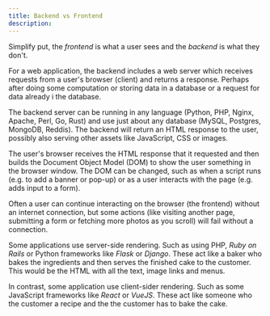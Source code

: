 ```yaml
---
title: Backend vs Frontend
description:
---
```


Simplify put, the _frontend_ is what a user sees and the _backend_ is what they don't.

For a web application, the backend includes a web server which receives requests from a user's browser (client) and returns a response. Perhaps after doing some computation or storing data in a database or a request for data already i the database.

The backend server can be running in any language (Python, PHP, Nginx, Apache, Perl, Go, Rust) and use just about any database (MySQL, Postgres, MongoDB, Reddis). The backend will return an HTML response to the user, possibly also serving other assets like JavaScript, CSS or images.

The user's browser receives the HTML response that it requested and then builds the Document Object Model (DOM) to show the user something in the browser window. The DOM can be changed, such as when a script runs (e.g. to add a banner or pop-up) or as a user interacts with the page (e.g. adds input to a form).

Often a user can continue interacting on the browser (the frontend) without an internet connection, but some actions (like visiting another page, submitting a form or fetching more photos as you scroll) will fail without a connection.

Some applications use server-side rendering. Such as using PHP, _Ruby on Rails_ or Python frameworks like _Flask_ or _Django_. These act like a baker who bakes the ingredients and then serves the finished cake to the customer. This would be the HTML with all the text, image links and menus.

In contrast, some application use client-sider rendering. Such as some JavaScript frameworks like _React_ or _VueJS_. These act like someone who the customer a recipe and the the customer has to bake the cake.
